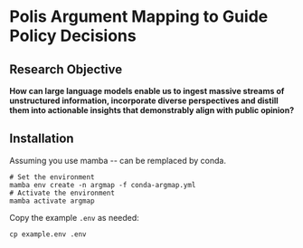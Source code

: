 # Polis Argument Mapping to Guide Policy Decisions

## Research Objective

**How can large language models enable us to ingest massive streams of unstructured information, incorporate diverse perspectives and distill them into actionable insights that demonstrably align with public opinion?**

## Installation

Assuming you use mamba -- can be remplaced by conda.

```
# Set the environment
mamba env create -n argmap -f conda-argmap.yml
# Activate the environment
mamba activate argmap
```

Copy the example `.env` as needed:
```
cp example.env .env
```